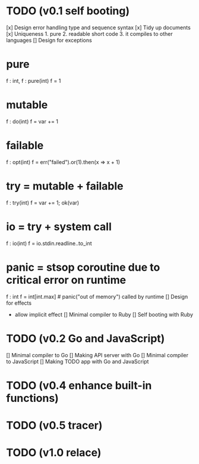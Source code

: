 # TODO (v0.1 self booting)
[x] Design error handling type and sequence syntax
[x] Tidy up documents
[x] Uniqueness
    1. pure
    2. readable short code
    3. it compiles to other languages
[] Design for exceptions
   # pure
   f : int, f : pure(int)
   f = 1
   # mutable
   f : do(int)
   f = var += 1
   # failable
   f : opt(int)
   f = err("failed").or(1).then(x => x + 1)
   # try = mutable + failable
   f : try(int)
   f = var += 1; ok(var)
   # io = try + system call
   f : io(int)
   f = io.stdin.readline..to_int
   # panic = stsop coroutine due to critical error on runtime
   f : int
   f = int[int.max] # panic("out of memory") called by runtime
[] Design for effects
   - allow implicit effect
[] Minimal compiler to Ruby
[] Self booting with Ruby

# TODO (v0.2 Go and JavaScript)
[] Minimal compiler to Go
[] Making API server with Go
[] Minimal compiler to JavaScript
[] Making TODO app with Go and JavaScript

# TODO (v0.4 enhance built-in functions)

# TODO (v0.5 tracer)

# TODO (v1.0 relace)
